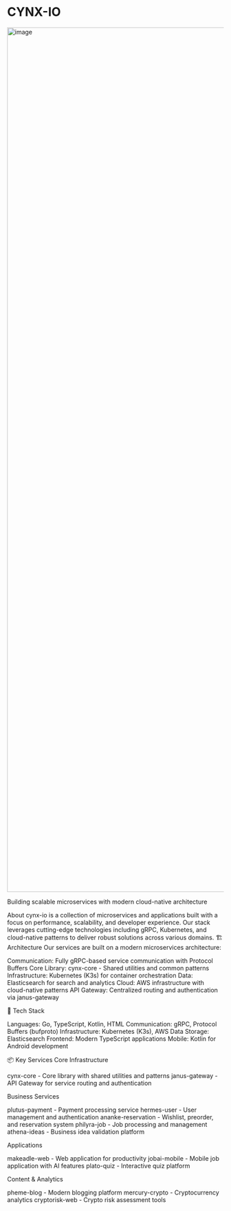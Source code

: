 # CYNX-IO

<img width="3750" height="2007" alt="image" src="https://github.com/user-attachments/assets/87ab6024-e62f-4d64-9abe-4826d587d4dd" />


Building scalable microservices with modern cloud-native architecture

About
cynx-io is a collection of microservices and applications built with a focus on performance, scalability, and developer experience. Our stack leverages cutting-edge technologies including gRPC, Kubernetes, and cloud-native patterns to deliver robust solutions across various domains.
🏗️ Architecture
Our services are built on a modern microservices architecture:

Communication: Fully gRPC-based service communication with Protocol Buffers
Core Library: cynx-core - Shared utilities and common patterns
Infrastructure: Kubernetes (K3s) for container orchestration
Data: Elasticsearch for search and analytics
Cloud: AWS infrastructure with cloud-native patterns
API Gateway: Centralized routing and authentication via janus-gateway

🔧 Tech Stack

Languages: Go, TypeScript, Kotlin, HTML
Communication: gRPC, Protocol Buffers (bufproto)
Infrastructure: Kubernetes (K3s), AWS
Data Storage: Elasticsearch
Frontend: Modern TypeScript applications
Mobile: Kotlin for Android development

📦 Key Services
Core Infrastructure

cynx-core - Core library with shared utilities and patterns
janus-gateway - API Gateway for service routing and authentication

Business Services

plutus-payment - Payment processing service
hermes-user - User management and authentication
ananke-reservation - Wishlist, preorder, and reservation system
philyra-job - Job processing and management
athena-ideas - Business idea validation platform

Applications

makeadle-web - Web application for productivity
jobai-mobile - Mobile job application with AI features
plato-quiz - Interactive quiz platform

Content & Analytics

pheme-blog - Modern blogging platform
mercury-crypto - Cryptocurrency analytics
cryptorisk-web - Crypto risk assessment tools
